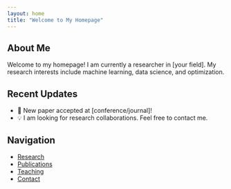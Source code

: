 ```yaml
---
layout: home
title: "Welcome to My Homepage"
---
```


## About Me
Welcome to my homepage! I am currently a researcher in [your field]. My research interests include machine learning, data science, and optimization.

## Recent Updates
- 🎉 New paper accepted at [conference/journal]!
- 💡 I am looking for research collaborations. Feel free to contact me.

## Navigation
- [Research](https://rubyzhang166.github.io/try.github.io/research.html)
- [Publications](/publications/)
- [Teaching](https://rubyzhang166.github.io/try.github.io/teaching.html)
- [Contact](https://rubyzhang166.github.io/try.github.io/contact.html)
